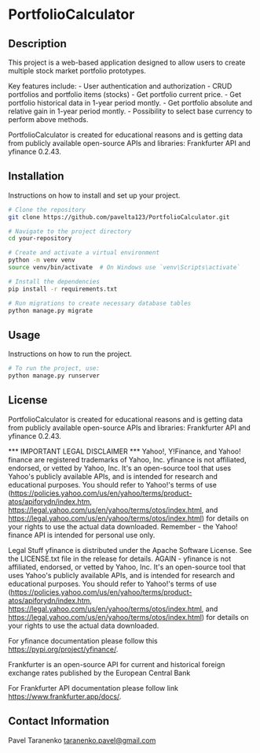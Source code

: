 # PortfolioCalculator

## Description
This project is a web-based application designed to allow users to create multiple stock market portfolio prototypes. 

Key features include:
	- User authentication and authorization
	- CRUD portfolios and portfolio items (stocks)
	- Get portfolio current price.
	- Get portfolio historical data in 1-year period montly.
	- Get portfolio absolute and relative gain in 1-year period montly.
	- Possibility to select base currency to perform above methods.

PortfolioCalculator is created for educational reasons and is getting data from publicly available open-source APIs and libraries: Frankfurter API and yfinance 0.2.43.


## Installation
Instructions on how to install and set up your project.

```bash
# Clone the repository
git clone https://github.com/pavelta123/PortfolioCalculator.git

# Navigate to the project directory
cd your-repository

# Create and activate a virtual environment
python -m venv venv
source venv/bin/activate  # On Windows use `venv\Scripts\activate`

# Install the dependencies
pip install -r requirements.txt

# Run migrations to create necessary database tables
python manage.py migrate
```
## Usage
Instructions on how to run the project.

```bash
# To run the project, use:
python manage.py runserver
```
## License

PortfolioCalculator is created for educational reasons and is getting data from publicly available open-source APIs and libraries: Frankfurter API and yfinance 0.2.43.

*** IMPORTANT LEGAL DISCLAIMER *** Yahoo!, Y!Finance, and Yahoo! finance are registered trademarks of Yahoo, Inc. yfinance is not affiliated, endorsed, or vetted by Yahoo, Inc. It's an open-source tool that uses Yahoo's publicly available APIs, and is intended for research and educational purposes. You should refer to Yahoo!'s terms of use (https://policies.yahoo.com/us/en/yahoo/terms/product-atos/apiforydn/index.htm, https://legal.yahoo.com/us/en/yahoo/terms/otos/index.html, and https://legal.yahoo.com/us/en/yahoo/terms/otos/index.html) for details on your rights to use the actual data downloaded. Remember - the Yahoo! finance API is intended for personal use only.

Legal Stuff yfinance is distributed under the Apache Software License. See the LICENSE.txt file in the release for details. AGAIN - yfinance is not affiliated, endorsed, or vetted by Yahoo, Inc. It's an open-source tool that uses Yahoo's publicly available APIs, and is intended for research and educational purposes. You should refer to Yahoo!'s terms of use (https://policies.yahoo.com/us/en/yahoo/terms/product-atos/apiforydn/index.htm, https://legal.yahoo.com/us/en/yahoo/terms/otos/index.html, and https://legal.yahoo.com/us/en/yahoo/terms/otos/index.html) for details on your rights to use the actual data downloaded.

For yfinance documentation please follow this https://pypi.org/project/yfinance/.

Frankfurter is an open-source API for current and historical foreign exchange rates published by the European Central Bank

For Frankfurter API documentation please follow link https://www.frankfurter.app/docs/.


## Contact Information
Pavel Taranenko
taranenko.pavel@gmail.com
